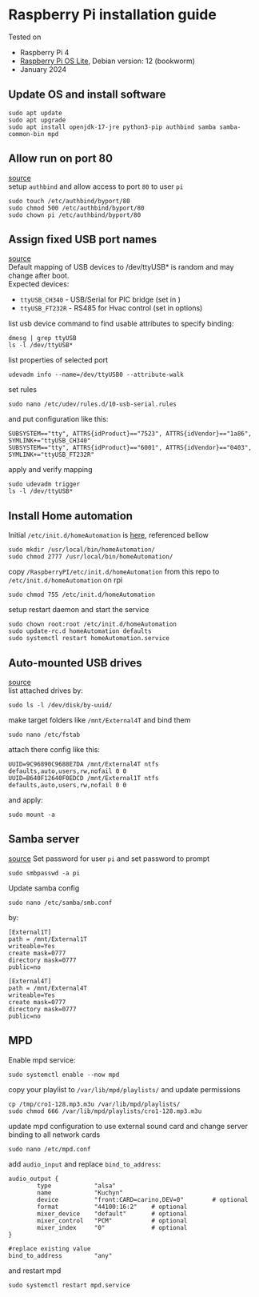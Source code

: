 # Raspberry Pi installation guide

Tested on
* Raspberry Pi 4
* [Raspberry Pi OS Lite](https://www.raspberrypi.com/software/operating-systems/#raspberry-pi-os-64-bit),
Debian version: 12 (bookworm)
* January 2024

## Update OS and install software
```
sudo apt update
sudo apt upgrade
sudo apt install openjdk-17-jre python3-pip authbind samba samba-common-bin mpd
```

## Allow run on port 80
[source](http://www.2ality.com/2010/07/running-tomcat-on-port-80-in-user.html)  
setup `authbind` and allow access to port `80` to user `pi`
```
sudo touch /etc/authbind/byport/80
sudo chmod 500 /etc/authbind/byport/80
sudo chown pi /etc/authbind/byport/80
```
## Assign fixed USB port names
[source](https://www.freva.com/assign-fixed-usb-port-names-to-your-raspberry-pi/)  
Default mapping of USB devices to /dev/ttyUSB* is random and may change after boot.  
Expected devices:
  * `ttyUSB_CH340` - USB/Serial for PIC bridge (set in )
  * `ttyUSB_FT232R` - RS485 for Hvac control (set in options)  

list usb device command to find usable attributes to specify binding:
```
dmesg | grep ttyUSB
ls -l /dev/ttyUSB*
```
list properties of selected port
```
udevadm info --name=/dev/ttyUSB0 --attribute-walk
```
set rules
```
sudo nano /etc/udev/rules.d/10-usb-serial.rules
```
and put configuration like this:
```
SUBSYSTEM=="tty", ATTRS{idProduct}=="7523", ATTRS{idVendor}=="1a86", SYMLINK+="ttyUSB_CH340"
SUBSYSTEM=="tty", ATTRS{idProduct}=="6001", ATTRS{idVendor}=="0403", SYMLINK+="ttyUSB_FT232R"
```
apply and verify mapping
```
sudo udevadm trigger
ls -l /dev/ttyUSB*
```

## Install Home automation
Initial `/etc/init.d/homeAutomation` is [here](../../RaspberryPI/etc/init.d/), referenced bellow
```
sudo mkdir /usr/local/bin/homeAutomation/
sudo chmod 2777 /usr/local/bin/homeAutomation/
```
copy `/RaspberryPI/etc/init.d/homeAutomation` from this repo to `/etc/init.d/homeAutomation` on rpi
```
sudo chmod 755 /etc/init.d/homeAutomation
```
setup restart daemon and start the service
```
sudo chown root:root /etc/init.d/homeAutomation
sudo update-rc.d homeAutomation defaults
sudo systemctl restart homeAutomation.service
```

## Auto-mounted USB drives
[source](https://raspberrytips.com/mount-usb-drive-raspberry-pi/)  
list attached drives by:  
```
sudo ls -l /dev/disk/by-uuid/
```
make target folders like `/mnt/External4T` and bind them
```
sudo nano /etc/fstab
```
attach there config like this:
```
UUID=9C96890C9688E7DA /mnt/External4T ntfs    defaults,auto,users,rw,nofail 0 0
UUID=B640F12640F0EDCD /mnt/External1T ntfs    defaults,auto,users,rw,nofail 0 0
```
and apply:
```
sudo mount -a
```

## Samba server
[source](https://pimylifeup.com/raspberry-pi-samba/)
Set password for user `pi` and set password to prompt
```
sudo smbpasswd -a pi
```
Update samba config
```
sudo nano /etc/samba/smb.conf
```
by:
```
[External1T]
path = /mnt/External1T
writeable=Yes
create mask=0777
directory mask=0777
public=no

[External4T]
path = /mnt/External4T
writeable=Yes
create mask=0777
directory mask=0777
public=no
```

## MPD
Enable mpd service:
```
sudo systemctl enable --now mpd
```
copy your playlist to `/var/lib/mpd/playlists/` and update permissions
```
cp /tmp/cro1-128.mp3.m3u /var/lib/mpd/playlists/
sudo chmod 666 /var/lib/mpd/playlists/cro1-128.mp3.m3u
```

update mpd configuration to use external sound card and change server binding to all network cards
```
sudo nano /etc/mpd.conf
```
add `audio_input` and replace `bind_to_address`:
```
audio_output {
        type            "alsa"
        name            "Kuchyn"
        device          "front:CARD=carino,DEV=0"        # optional
        format          "44100:16:2"    # optional
        mixer_device    "default"       # optional
        mixer_control   "PCM"           # optional
        mixer_index     "0"             # optional
}

#replace existing value
bind_to_address         "any"
```
and restart mpd
```
sudo systemctl restart mpd.service
```